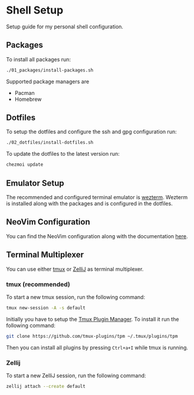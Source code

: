 # Shell Setup

Setup guide for my personal shell configuration.

## Packages

To install all packages run:

```sh
./01_packages/install-packages.sh
```

Supported package managers are

- Pacman
- Homebrew

## Dotfiles

To setup the dotfiles and configure the ssh and gpg configuration run:

```sh
./02_dotfiles/install-dotfiles.sh
```

To update the dotfiles to the latest version run:

```sh
chezmoi update
```

## Emulator Setup

The recommended and configured terminal emulator is [wezterm](https://wezfurlong.org/wezterm/index.html).
Wezterm is installed along with the packages and is configured in the dotfiles.

## NeoVim Configuration

You can find the NeoVim configuration along with the documentation [here](https://github.com/SRTigers98/nvim-config).

## Terminal Multiplexer

You can use either [tmux](https://github.com/tmux/tmux)
or [ZelliJ](https://github.com/zellij-org/zellij) as terminal multiplexer.

### tmux (recommended)

To start a new tmux session, run the following command:

```sh
tmux new-session -A -s default
```

Initially you have to setup the [Tmux Plugin Manager](https://github.com/tmux-plugins/tpm).
To install it run the following command:

```bash
git clone https://github.com/tmux-plugins/tpm ~/.tmux/plugins/tpm
```

Then you can install all plugins by pressing `Ctrl+a+I` while tmux is running.

### Zellij

To start a new ZelliJ session, run the following command:

```sh
zellij attach --create default
```
